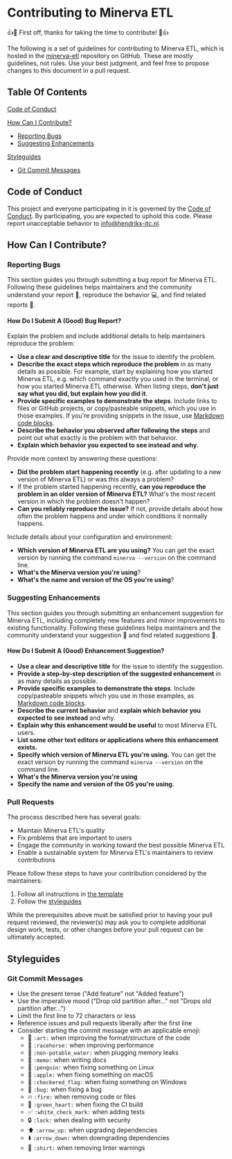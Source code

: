 # Contributing to Minerva ETL

:+1::tada: First off, thanks for taking the time to contribute! :tada::+1:

The following is a set of guidelines for contributing to Minerva ETL, which is
hosted in the [minerva-etl](https://github.com/hendrikx-itc/minerva-etl)
repository on GitHub. These are mostly guidelines, not rules. Use your best
judgment, and feel free to propose changes to this document in a pull request.

## Table Of Contents

[Code of Conduct](#code-of-conduct)

[How Can I Contribute?](#how-can-i-contribute)

* [Reporting Bugs](#reporting-bugs)
* [Suggesting Enhancements](#suggesting-enhancements)

[Styleguides](#styleguides)

* [Git Commit Messages](#git-commit-messages)

## Code of Conduct

This project and everyone participating in it is governed by the [Code of
Conduct](CODE_OF_CONDUCT.md). By participating, you are expected to uphold this
code. Please report unacceptable behavior to
[info@hendrikx-itc.nl](mailto:info@hendrikx-itc.nl).

## How Can I Contribute?

### Reporting Bugs

This section guides you through submitting a bug report for Minerva ETL.
Following these guidelines helps maintainers and the community understand your
report :pencil:, reproduce the behavior :computer:, and find related reports
:mag_right:.

#### How Do I Submit A (Good) Bug Report?

Explain the problem and include additional details to help maintainers
reproduce the problem:

* **Use a clear and descriptive title** for the issue to identify the problem.
* **Describe the exact steps which reproduce the problem** in as many details
  as possible. For example, start by explaining how you started Minerva ETL,
  e.g.  which command exactly you used in the terminal, or how you started
  Minerva ETL otherwise. When listing steps, **don't just say what you did, but
  explain how you did it**.
* **Provide specific examples to demonstrate the steps**. Include links to
  files or GitHub projects, or copy/pasteable snippets, which you use in those
  examples. If you're providing snippets in the issue, use [Markdown code
  blocks](https://help.github.com/articles/markdown-basics/#multiple-lines).
* **Describe the behavior you observed after following the steps** and point
  out what exactly is the problem with that behavior.
* **Explain which behavior you expected to see instead and why.**

Provide more context by answering these questions:

* **Did the problem start happening recently** (e.g. after updating to a new
  version of Minerva ETL) or was this always a problem?
* If the problem started happening recently, **can you reproduce the problem in
  an older version of Minerva ETL?** What's the most recent version in which the
  problem doesn't happen?
* **Can you reliably reproduce the issue?** If not, provide details about how
  often the problem happens and under which conditions it normally happens.

Include details about your configuration and environment:

* **Which version of Minerva ETL are you using?** You can get the exact version by
  running the command `minerva --version` on the command line.
* **What's the Minerva version you're using**?
* **What's the name and version of the OS you're using**?

### Suggesting Enhancements

This section guides you through submitting an enhancement suggestion for
Minerva ETL, including completely new features and minor improvements to existing
functionality. Following these guidelines helps maintainers and the community
understand your suggestion :pencil: and find related suggestions :mag_right:.

#### How Do I Submit A (Good) Enhancement Suggestion?

* **Use a clear and descriptive title** for the issue to identify the suggestion.
* **Provide a step-by-step description of the suggested enhancement** in as
    many details as possible.
* **Provide specific examples to demonstrate the steps**. Include
  copy/pasteable snippets which you use in those examples, as [Markdown code
  blocks](https://help.github.com/articles/markdown-basics/#multiple-lines).
* **Describe the current behavior** and **explain which behavior you expected
  to see instead** and why.
* **Explain why this enhancement would be useful** to most Minerva ETL users.
* **List some other text editors or applications where this enhancement exists.**
* **Specify which version of Minerva ETL you're using.** You can get the exact
  version by running the command `minerva --version` on the command line.
* **What's the Minerva version you're using**
* **Specify the name and version of the OS you're using.**

### Pull Requests

The process described here has several goals:

* Maintain Minerva ETL's quality
* Fix problems that are important to users
* Engage the community in working toward the best possible Minerva ETL
* Enable a sustainable system for Minerva ETL's maintainers to review contributions

Please follow these steps to have your contribution considered by the maintainers:

1. Follow all instructions in [the template](PULL_REQUEST_TEMPLATE.md)
2. Follow the [styleguides](#styleguides)

While the prerequisites above must be satisfied prior to having your pull
request reviewed, the reviewer(s) may ask you to complete additional design
work, tests, or other changes before your pull request can be ultimately
accepted.

## Styleguides

### Git Commit Messages

* Use the present tense ("Add feature" not "Added feature")
* Use the imperative mood ("Drop old partition after..." not "Drops old
  partition after...")
* Limit the first line to 72 characters or less
* Reference issues and pull requests liberally after the first line
* Consider starting the commit message with an applicable emoji:
  * :art: `:art:` when improving the format/structure of the code
  * :racehorse: `:racehorse:` when improving performance
  * :non-potable_water: `:non-potable_water:` when plugging memory leaks
  * :memo: `:memo:` when writing docs
  * :penguin: `:penguin:` when fixing something on Linux
  * :apple: `:apple:` when fixing something on macOS
  * :checkered_flag: `:checkered_flag:` when fixing something on Windows
  * :bug: `:bug:` when fixing a bug
  * :fire: `:fire:` when removing code or files
  * :green_heart: `:green_heart:` when fixing the CI build
  * :white_check_mark: `:white_check_mark:` when adding tests
  * :lock: `:lock:` when dealing with security
  * :arrow_up: `:arrow_up:` when upgrading dependencies
  * :arrow_down: `:arrow_down:` when downgrading dependencies
  * :shirt: `:shirt:` when removing linter warnings
